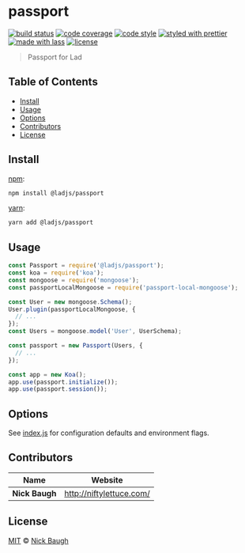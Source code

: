 # passport

[![build status](https://img.shields.io/travis/ladjs/passport.svg)](https://travis-ci.org/ladjs/passport)
[![code coverage](https://img.shields.io/codecov/c/github/ladjs/passport.svg)](https://codecov.io/gh/ladjs/passport)
[![code style](https://img.shields.io/badge/code_style-XO-5ed9c7.svg)](https://github.com/sindresorhus/xo)
[![styled with prettier](https://img.shields.io/badge/styled_with-prettier-ff69b4.svg)](https://github.com/prettier/prettier)
[![made with lass](https://img.shields.io/badge/made_with-lass-95CC28.svg)](https://lass.js.org)
[![license](https://img.shields.io/github/license/ladjs/passport.svg)](LICENSE)

> Passport for Lad


## Table of Contents

* [Install](#install)
* [Usage](#usage)
* [Options](#options)
* [Contributors](#contributors)
* [License](#license)


## Install

[npm][]:

```sh
npm install @ladjs/passport
```

[yarn][]:

```sh
yarn add @ladjs/passport
```


## Usage

```js
const Passport = require('@ladjs/passport');
const koa = require('koa');
const mongoose = require('mongoose');
const passportLocalMongoose = require('passport-local-mongoose');

const User = new mongoose.Schema();
User.plugin(passportLocalMongoose, {
  // ...
});
const Users = mongoose.model('User', UserSchema);

const passport = new Passport(Users, {
  // ...
});

const app = new Koa();
app.use(passport.initialize());
app.use(passport.session());
```


## Options

See [index.js](index.js) for configuration defaults and environment flags.


## Contributors

| Name           | Website                    |
| -------------- | -------------------------- |
| **Nick Baugh** | <http://niftylettuce.com/> |


## License

[MIT](LICENSE) © [Nick Baugh](http://niftylettuce.com/)


##

[npm]: https://www.npmjs.com/

[yarn]: https://yarnpkg.com/
